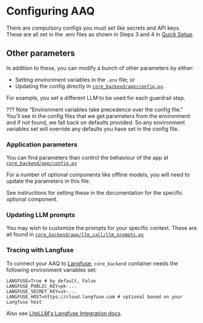 # Configuring AAQ

There are compulsory configs you must set like secrets and API keys. These are all set
in the .env files as shown in Steps 3 and 4 in [Quick Setup](./quick-setup.md).

## Other parameters

In addition to these, you can modify a bunch of other parameters by either:

- Setting environment variables in the `.env` file; or
- Updating the config directly in [`core_backend/app/config.py`](https://github.com/IDinsight/ask-a-question/blob/main/core_backend/app/config.py).

For example, you set a different LLM to be used for each guardrail step.

??? Note "Environment variables take precedence over the config file."
    You'll see in the config files that we get parameters from the environment and if
    not found, we fall back on defaults provided. So any environment variables set
    will override any defaults you have set in the config file.

### Application parameters

You can find parameters than control the behaviour of the app at [`core_backend/app/config.py`](https://github.com/IDinsight/ask-a-question/blob/main/core_backend/app/config.py)

For a number of optional components like offline models, you will need to update the parameters in this file.

See instructions for setting these in the documentation for the specific optional component.

### Updating LLM prompts

You may wish to customize the prompts for your specific context. These are all found
in [`core_backend/app/llm_call/llm_prompts.py`](https://github.com/IDinsight/ask-a-question/blob/main/core_backend/app/llm_call/llm_prompts.py)

### Tracing with Langfuse

To connect your AAQ to [Langfuse](https://langfuse.com/docs), `core_backend` container
needs the following environment variables set:

```shell
LANGFUSE=True # by default, False
LANGFUSE_PUBLIC_KEY=pk-...
LANGFUSE_SECRET_KEY=sk-...
LANGFUSE_HOST=https://cloud.langfuse.com # optional based on your Langfuse host
```

Also see [LiteLLM's Langfuse Integration docs](https://docs.litellm.ai/docs/observability/langfuse_integration).
